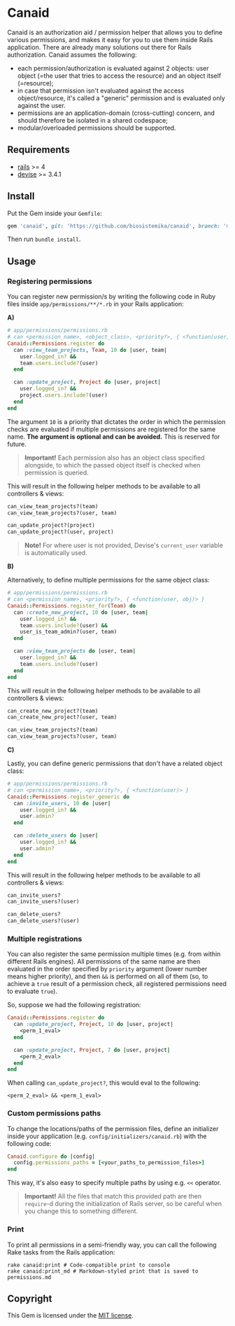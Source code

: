 # Canaid

Canaid is an authorization aid / permission helper that allows you to define various permissions, and makes it easy for you to use them inside Rails application. There are already many solutions out there for Rails authorization. Canaid assumes the following:

* each permission/authorization is evaluated against 2 objects: user object (=the user that tries to access the resource) and an object itself (=resource);
* in case that permission isn't evaluated against the access object/resource, it's called a "generic" permission and is evaluated only against the user.
* permissions are an application-domain (cross-cutting) concern, and should therefore be isolated in a shared codespace;
* modular/overloaded permissions should be supported.

## Requirements

* [rails](https://github.com/rails/rails) >= 4
* [devise](https://github.com/plataformatec/devise) >= 3.4.1

## Install

Put the Gem inside your `Gemfile`:

```ruby
gem 'canaid', git: 'https://github.com/biosistemika/canaid', branch: 'master'
```

Then run `bundle install`.

## Usage

### Registering permissions

You can register new permission/s by writing the following code in Ruby files inside `app/permissions/**/*.rb` in your Rails application:

**A)**

```ruby
# app/permissions/permissions.rb
# can <permission_name>, <object_class>, <priority?>, { <function(user, obj)> }
Canaid::Permissions.register do
  can :view_team_projects, Team, 10 do |user, team|
    user.logged_in? &&
    team.users.include?(user)
  end

  can :update_project, Project do |user, project|
    user.logged_in? &&
    project.users.include?(user)
  end
end
```

The argument `10` is a priority that dictates the order in which the permission checks are evaluated if multiple permissions are registered for the same name. **The argument is optional and can be avoided.** This is reserved for future.

> **Important!** Each permission also has an object class specified alongside, to which the passed object itself is checked when permission is queried.

This will result in the following helper methods to be available to all controllers & views:

```ruby
can_view_team_projects?(team)
can_view_team_projects?(user, team)

can_update_project?(project)
can_update_project?(user, project)
```

> **Note!** For where user is not provided, Devise's `current_user` variable is automatically used.

**B)**

Alternatively, to define multiple permissions for the same object class:

```ruby
# app/permissions/permissions.rb
# can <permission_name>, <priority?>, { <function(user, obj)> }
Canaid::Permissions.register_for(Team) do
  can :create_new_project, 10 do |user, team|
    user.logged_in? &&
    team.users.include?(user) &&
    user_is_team_admin?(user, team)
  end

  can :view_team_projects do |user, team|
    user.logged_in? &&
    team.users.include?(user)
  end
end
```

This will result in the following helper methods to be available to all controllers & views:

```ruby
can_create_new_project?(team)
can_create_new_project?(user, team)

can_view_team_projects?(team)
can_view_team_projects?(user, team)
```

**C)**

Lastly, you can define generic permissions that don't have a related object class:

```ruby
# app/permissions/permissions.rb
# can <permission_name>, <priority?>, { <function(user)> }
Canaid::Permissions.register_generic do
  can :invite_users, 10 do |user|
    user.logged_in? &&
    user.admin?
  end

  can :delete_users do |user|
    user.logged_in? &&
    user.admin?
  end
end
```

This will result in the following helper methods to be available to all controllers & views:

```ruby
can_invite_users?
can_invite_users?(user)

can_delete_users?
can_delete_users?(user)
```

### Multiple registrations

You can also register the same permission multiple times (e.g. from within different Rails engines). All permissions of the same name are then evaluated in the order specified by `priority` argument (lower number means higher priority), and then `&&` is performed on all of them (so, to achieve a `true` result of a permission check, all registered permissions need to evaluate `true`).

So, suppose we had the following registration:

```ruby
Canaid::Permissions.register do
  can :update_project, Project, 10 do |user, project|
    <perm_1_eval>
  end

  can :update_project, Project, 7 do |user, project|
    <perm_2_eval>
  end
end
```

When calling `can_update_project?`, this would eval to the following:
```
<perm_2_eval> && <perm_1_eval>
```

### Custom permissions paths

To change the locations/paths of the permission files, define an initializer inside your application (e.g. `config/initializers/canaid.rb`) with the following code:

```ruby
Canaid.configure do |config|
  config.permissions_paths = [<your_paths_to_permission_files>]
end
```

This way, it's also easy to specify multiple paths by using e.g. `<<` operator.

> **Important!** All the files that match this provided path are then `require`-d during the initialization of Rails server, so be careful when you change this to something different.

### Print

To print all permissions in a semi-friendly way, you can call the following Rake tasks from the Rails application:

```
rake canaid:print # Code-compatible print to console
rake canaid:print_md # Markdown-styled print that is saved to permissions.md
```

## Copyright

This Gem is licensed under the [MIT license](MIT-LICENSE).